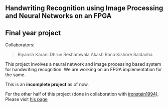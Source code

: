 ## Handwriting Recognition using Image Processing and Neural Networks on an FPGA
## Final year project
Collaborators:   
> Riyansh Karani 
> Dhruv Reshamwala
> Akash Rana 
> Kishore Saldanha

This project involves a neural network and image processing based system for handwriting recognition. We are working on an FPGA implementation for the same.

This is an **incomplete project** as of now.

For the other half of this project (done in collaboration with [ironstein1994](https://github.com/ironstein1994)), Please visit  [his page](https://github.com/ironstein1994/handwriting-recognition-using-neural-networks-on-FPGA-final-year-project)
